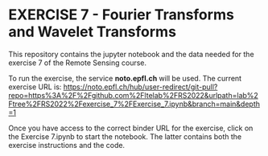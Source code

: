 # EXERCISE 7 - Fourier Transforms and Wavelet Transforms

This repository contains the jupyter notebook and the data needed for the exercise 7 of the Remote Sensing course.

To run the exercise, the service **noto.epfl.ch** will be used.
The current exercise URL is:
https://noto.epfl.ch/hub/user-redirect/git-pull?repo=https%3A%2F%2Fgithub.com%2Fltelab%2FRS2022&urlpath=lab%2Ftree%2FRS2022%2Fexercise_7%2FExercise_7.ipynb&branch=main&depth=1


Once you have access to the correct binder URL for the exercise, click on the Exercise 7.ipynb to start the notebook.
The latter contains both the exercise instructions and the code.


